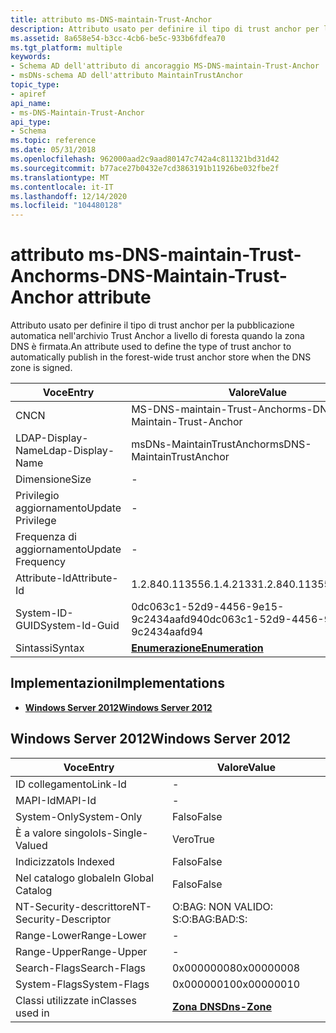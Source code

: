 ```yaml
---
title: attributo ms-DNS-maintain-Trust-Anchor
description: Attributo usato per definire il tipo di trust anchor per la pubblicazione automatica nell'archivio Trust Anchor a livello di foresta quando la zona DNS è firmata.
ms.assetid: 8a658e54-b3cc-4cb6-be5c-933b6fdfea70
ms.tgt_platform: multiple
keywords:
- Schema AD dell'attributo di ancoraggio MS-DNS-maintain-Trust-Anchor
- msDNs-schema AD dell'attributo MaintainTrustAnchor
topic_type:
- apiref
api_name:
- ms-DNS-Maintain-Trust-Anchor
api_type:
- Schema
ms.topic: reference
ms.date: 05/31/2018
ms.openlocfilehash: 962000aad2c9aad80147c742a4c811321bd31d42
ms.sourcegitcommit: b77ace27b0432e7cd3863191b11926be032fbe2f
ms.translationtype: MT
ms.contentlocale: it-IT
ms.lasthandoff: 12/14/2020
ms.locfileid: "104480128"
---
```

# <a name="ms-dns-maintain-trust-anchor-attribute"></a><span data-ttu-id="a6f7a-105">attributo ms-DNS-maintain-Trust-Anchor</span><span class="sxs-lookup"><span data-stu-id="a6f7a-105">ms-DNS-Maintain-Trust-Anchor attribute</span></span>

<span data-ttu-id="a6f7a-106">Attributo usato per definire il tipo di trust anchor per la pubblicazione automatica nell'archivio Trust Anchor a livello di foresta quando la zona DNS è firmata.</span><span class="sxs-lookup"><span data-stu-id="a6f7a-106">An attribute used to define the type of trust anchor to automatically publish in the forest-wide trust anchor store when the DNS zone is signed.</span></span>



| <span data-ttu-id="a6f7a-107">Voce</span><span class="sxs-lookup"><span data-stu-id="a6f7a-107">Entry</span></span> | <span data-ttu-id="a6f7a-108">Valore</span><span class="sxs-lookup"><span data-stu-id="a6f7a-108">Value</span></span> |
|-------------------|--------------------------------------|
| <span data-ttu-id="a6f7a-109">CN</span><span class="sxs-lookup"><span data-stu-id="a6f7a-109">CN</span></span>                | <span data-ttu-id="a6f7a-110">MS-DNS-maintain-Trust-Anchor</span><span class="sxs-lookup"><span data-stu-id="a6f7a-110">ms-DNS-Maintain-Trust-Anchor</span></span>         |
| <span data-ttu-id="a6f7a-111">LDAP-Display-Name</span><span class="sxs-lookup"><span data-stu-id="a6f7a-111">Ldap-Display-Name</span></span> | <span data-ttu-id="a6f7a-112">msDNs-MaintainTrustAnchor</span><span class="sxs-lookup"><span data-stu-id="a6f7a-112">msDNS-MaintainTrustAnchor</span></span>            |
| <span data-ttu-id="a6f7a-113">Dimensione</span><span class="sxs-lookup"><span data-stu-id="a6f7a-113">Size</span></span>              | \-                                   |
| <span data-ttu-id="a6f7a-114">Privilegio aggiornamento</span><span class="sxs-lookup"><span data-stu-id="a6f7a-114">Update Privilege</span></span>  | \-                                   |
| <span data-ttu-id="a6f7a-115">Frequenza di aggiornamento</span><span class="sxs-lookup"><span data-stu-id="a6f7a-115">Update Frequency</span></span>  | \-                                   |
| <span data-ttu-id="a6f7a-116">Attribute-Id</span><span class="sxs-lookup"><span data-stu-id="a6f7a-116">Attribute-Id</span></span>      | <span data-ttu-id="a6f7a-117">1.2.840.113556.1.4.2133</span><span class="sxs-lookup"><span data-stu-id="a6f7a-117">1.2.840.113556.1.4.2133</span></span>              |
| <span data-ttu-id="a6f7a-118">System-ID-GUID</span><span class="sxs-lookup"><span data-stu-id="a6f7a-118">System-Id-Guid</span></span>    | <span data-ttu-id="a6f7a-119">0dc063c1-52d9-4456-9e15-9c2434aafd94</span><span class="sxs-lookup"><span data-stu-id="a6f7a-119">0dc063c1-52d9-4456-9e15-9c2434aafd94</span></span> |
| <span data-ttu-id="a6f7a-120">Sintassi</span><span class="sxs-lookup"><span data-stu-id="a6f7a-120">Syntax</span></span>            | [<span data-ttu-id="a6f7a-121">**Enumerazione**</span><span class="sxs-lookup"><span data-stu-id="a6f7a-121">**Enumeration**</span></span>](s-enumeration.md) |



## <a name="implementations"></a><span data-ttu-id="a6f7a-122">Implementazioni</span><span class="sxs-lookup"><span data-stu-id="a6f7a-122">Implementations</span></span>

-   [<span data-ttu-id="a6f7a-123">**Windows Server 2012**</span><span class="sxs-lookup"><span data-stu-id="a6f7a-123">**Windows Server 2012**</span></span>](#windows-server-2012)

## <a name="windows-server-2012"></a><span data-ttu-id="a6f7a-124">Windows Server 2012</span><span class="sxs-lookup"><span data-stu-id="a6f7a-124">Windows Server 2012</span></span>



| <span data-ttu-id="a6f7a-125">Voce</span><span class="sxs-lookup"><span data-stu-id="a6f7a-125">Entry</span></span> | <span data-ttu-id="a6f7a-126">Valore</span><span class="sxs-lookup"><span data-stu-id="a6f7a-126">Value</span></span> |
|------------------------|------------------------------------------|
| <span data-ttu-id="a6f7a-127">ID collegamento</span><span class="sxs-lookup"><span data-stu-id="a6f7a-127">Link-Id</span></span>                | \-                                       |
| <span data-ttu-id="a6f7a-128">MAPI-Id</span><span class="sxs-lookup"><span data-stu-id="a6f7a-128">MAPI-Id</span></span>                | \-                                       |
| <span data-ttu-id="a6f7a-129">System-Only</span><span class="sxs-lookup"><span data-stu-id="a6f7a-129">System-Only</span></span>            | <span data-ttu-id="a6f7a-130">Falso</span><span class="sxs-lookup"><span data-stu-id="a6f7a-130">False</span></span>                                    |
| <span data-ttu-id="a6f7a-131">È a valore singolo</span><span class="sxs-lookup"><span data-stu-id="a6f7a-131">Is-Single-Valued</span></span>       | <span data-ttu-id="a6f7a-132">Vero</span><span class="sxs-lookup"><span data-stu-id="a6f7a-132">True</span></span>                                     |
| <span data-ttu-id="a6f7a-133">Indicizzato</span><span class="sxs-lookup"><span data-stu-id="a6f7a-133">Is Indexed</span></span>             | <span data-ttu-id="a6f7a-134">Falso</span><span class="sxs-lookup"><span data-stu-id="a6f7a-134">False</span></span>                                    |
| <span data-ttu-id="a6f7a-135">Nel catalogo globale</span><span class="sxs-lookup"><span data-stu-id="a6f7a-135">In Global Catalog</span></span>      | <span data-ttu-id="a6f7a-136">Falso</span><span class="sxs-lookup"><span data-stu-id="a6f7a-136">False</span></span>                                    |
| <span data-ttu-id="a6f7a-137">NT-Security-descrittore</span><span class="sxs-lookup"><span data-stu-id="a6f7a-137">NT-Security-Descriptor</span></span> | <span data-ttu-id="a6f7a-138">O:BAG: NON VALIDO: S:</span><span class="sxs-lookup"><span data-stu-id="a6f7a-138">O:BAG:BAD:S:</span></span>                             |
| <span data-ttu-id="a6f7a-139">Range-Lower</span><span class="sxs-lookup"><span data-stu-id="a6f7a-139">Range-Lower</span></span>            | \-                                       |
| <span data-ttu-id="a6f7a-140">Range-Upper</span><span class="sxs-lookup"><span data-stu-id="a6f7a-140">Range-Upper</span></span>            | \-                                       |
| <span data-ttu-id="a6f7a-141">Search-Flags</span><span class="sxs-lookup"><span data-stu-id="a6f7a-141">Search-Flags</span></span>           | <span data-ttu-id="a6f7a-142">0x00000008</span><span class="sxs-lookup"><span data-stu-id="a6f7a-142">0x00000008</span></span>                               |
| <span data-ttu-id="a6f7a-143">System-Flags</span><span class="sxs-lookup"><span data-stu-id="a6f7a-143">System-Flags</span></span>           | <span data-ttu-id="a6f7a-144">0x00000010</span><span class="sxs-lookup"><span data-stu-id="a6f7a-144">0x00000010</span></span>                               |
| <span data-ttu-id="a6f7a-145">Classi utilizzate in</span><span class="sxs-lookup"><span data-stu-id="a6f7a-145">Classes used in</span></span>        | [<span data-ttu-id="a6f7a-146">**Zona DNS**</span><span class="sxs-lookup"><span data-stu-id="a6f7a-146">**Dns-Zone**</span></span>](c-dnszone.md)<br/> |



 

 





